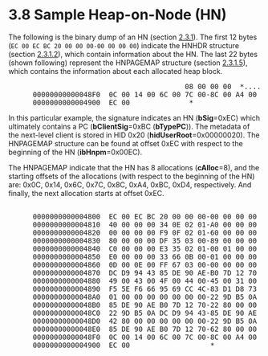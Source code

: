 <html dir="LTR" xmlns:mshelp="http://msdn.microsoft.com/mshelp" xmlns:ddue="http://ddue.schemas.microsoft.com/authoring/2003/5" xmlns:xlink="http://www.w3.org/1999/xlink" xmlns:tool="http://www.microsoft.com/tooltip">
    <head>
        <meta http-equiv="Content-Type" content="text/html; CHARSET=utf-8"></meta>
        <meta name="save" content="history"></meta>
        <title>3.8 Sample Heap-on-Node (HN)</title>
        <xml>
            <mshelp:toctitle title="3.8 Sample Heap-on-Node (HN)"></mshelp:toctitle>
            <mshelp:rltitle title="[MS-PST]: Sample Heap-on-Node (HN)"></mshelp:rltitle>
            <mshelp:keyword index="A" term="8773374f-8495-44fe-9614-6c4f60418489"></mshelp:keyword>
            <mshelp:attr name="DCSext.ContentType" value="open specification"></mshelp:attr>
            <mshelp:attr name="AssetID" value="8773374f-8495-44fe-9614-6c4f60418489"></mshelp:attr>
            <mshelp:attr name="TopicType" value="kbRef"></mshelp:attr>
            <mshelp:attr name="DCSext.Title" value="[MS-PST]: Sample Heap-on-Node (HN)" />
        </xml>
    </head>
    <body>
        <div id="header">
            <h1 class="heading">3.8 Sample Heap-on-Node (HN)</h1>
        </div>
        <div id="mainSection">
            <div id="mainBody">
                <div id="allHistory" class="saveHistory"></div>
                <div id="sectionSection0" class="section" name="collapseableSection">
                    

<p>The following is the binary dump of an HN (section <a href="77ce49a3-3772-4d8d-bb2c-2f7520a238a6.md">2.3.1</a>). The first 12 bytes
(<code>EC 00 EC BC 20 00 00 00-00 00 00 00</code>) indicate
the HNHDR structure (section <a href="8e4ae05c-3c24-4103-b7e5-ffef6f244834.md">2.3.1.2</a>),
which contain information about the HN. The last 22 bytes (shown following)
represent the HNPAGEMAP structure (section <a href="291653c0-b347-4c5b-ba41-85ad780b4ba4.md">2.3.1.5</a>), which contains
the information about each allocated heap block. </p>

<dl>
<dd>
<div><pre>                                     08 00 00 00  *.....}.pb.......*
 00000000000048F0  0C 00 14 00 6C 00 7C 00-8C 00 A4 00 BC 00 D4 00  *....l.|.........*
 0000000000004900  EC 00              *
</pre></div>
</dd></dl>

<p>In this particular example, the signature indicates an HN (<b>bSig</b>=0xEC)
which ultimately contains a PC (<b>bClientSig</b>=0xBC (<b>bTypePC</b>)). The
metadata of the next-level client is stored in HID 0x20 (<b>hidUserRoot</b>=0x00000020).
The HNPAGEMAP structure can be found at offset 0xEC with respect to the
beginning of the HN (<b>ibHnpm</b>=0x00EC).</p>

<p>The HNPAGEMAP indicate that the HN has 8 allocations (<b>cAlloc</b>=8),
and the starting offsets of the allocations (with respect to the beginning of
the HN) are: 0x0C, 0x14, 0x6C, 0x7C, 0x8C, 0xA4, 0xBC, 0xD4, respectively. And
finally, the next allocation starts at offset 0xEC.</p>

<dl>
<dd>
<div><pre>  
 0000000000004800  EC 00 EC BC 20 00 00 00-00 00 00 00 B5 02 06 00
 0000000000004810  40 00 00 00 34 0E 02 01-A0 00 00 00 38 0E 03 00  *@...4.......8...*
 0000000000004820  00 00 00 00 F9 0F 02 01-60 00 00 00 01 30 1F 00  *........`....0..*
 0000000000004830  80 00 00 00 DF 35 03 00-89 00 00 00 E0 35 02 01  *.....5.......5..*
 0000000000004840  C0 00 00 00 E3 35 02 01-00 01 00 00 E7 35 02 01  *.....5.......5..*
 0000000000004850  E0 00 00 00 33 66 0B 00-01 00 00 00 FA 66 03 00  *....3f.......f..*
 0000000000004860  0D 00 0E 00 FF 67 03 00-00 00 00 00 22 9D B5 0A  *.....g......&quot;...*
 0000000000004870  DC D9 94 43 85 DE 90 AE-B0 7D 12 70 55 00 4E 00  *...C.....}.pU.N.*
 0000000000004880  49 00 43 00 4F 00 44 00-45 00 31 00 01 00 00 00  *I.C.O.D.E.1.....*
 0000000000004890  F5 5E F6 66 95 69 CC 4C-83 D1 D8 73 98 99 02 85  *.^.f.i.L...s....*
 00000000000048A0  01 00 00 00 00 00 00 00-22 9D B5 0A DC D9 94 43  *........&quot;......C*
 00000000000048B0  85 DE 90 AE B0 7D 12 70-22 80 00 00 00 00 00 00  *.....}.p&quot;.......*
 00000000000048C0  22 9D B5 0A DC D9 94 43-85 DE 90 AE B0 7D 12 70  *&quot;......C.....}.p*
 00000000000048D0  42 80 00 00 00 00 00 00-22 9D B5 0A DC D9 94 43  *B.......&quot;......C*
 00000000000048E0  85 DE 90 AE B0 7D 12 70-62 80 00 00 08 00 00 00  *.....}.pb.......*
 00000000000048F0  0C 00 14 00 6C 00 7C 00-8C 00 A4 00 BC 00 D4 00  *....l.|.........*
 0000000000004900  EC 00                   *
</pre></div>
</dd></dl>
                </div>
            </div>
        </div>
    </body>
</html>